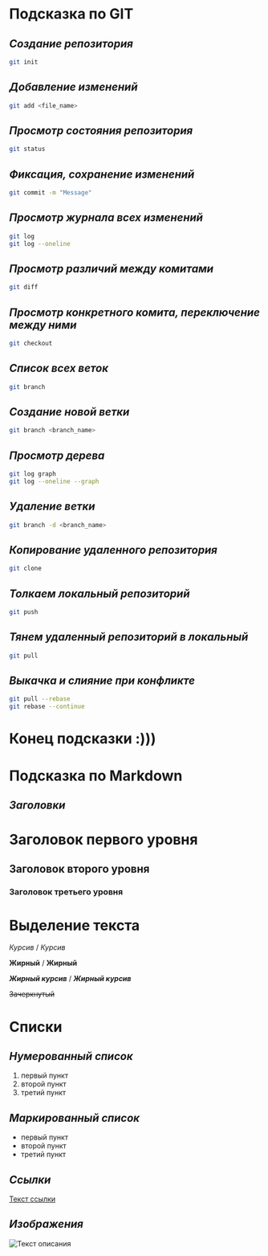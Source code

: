 # Подсказка по GIT
## *Создание репозитория*
~~~sh
git init
~~~

## *Добавление изменений*
~~~sh
git add <file_name>
~~~
## *Просмотр состояния репозитория*
~~~sh
git status
~~~

## *Фиксация, сохранение изменений*
~~~sh
git commit -m "Message"
~~~

## *Просмотр журнала всех изменений*
~~~sh
git log
git log --oneline
~~~

## *Просмотр различий между комитами*
~~~sh
git diff
~~~

## *Просмотр конкретного комита, переключение между ними*
~~~sh
git checkout
~~~

## *Список всех веток*
~~~sh
git branch
~~~

## *Создание новой ветки*
~~~sh
git branch <branch_name>
~~~

## *Просмотр дерева*
~~~sh
git log graph
git log --oneline --graph
~~~

## *Удаление ветки*
~~~sh
git branch -d <branch_name>
~~~

## *Копирование удаленного репозитория*
~~~sh
git clone
~~~

## *Толкаем локальный репозиторий*
~~~sh
git push
~~~

## *Тянем удаленный репозиторий в локальный*
~~~sh
git pull
~~~

## *Выкачка и слияние при конфликте*
~~~sh
git pull --rebase
git rebase --continue
~~~

# Конец подсказки :)))


# Подсказка по Markdown

## *Заголовки*

# Заголовок первого уровня
## Заголовок второго уровня
### Заголовок третьего уровня

# Выделение текста

*Курсив* / _Курсив_

**Жирный** / __Жирный__

***Жирный курсив*** / ___Жирный курсив___

~~Зачеркнутый~~

# Списки

## *Нумерованный список*

1. первый пункт
2. второй пункт
3. третий пункт

## *Маркированный список*

- первый пункт
- второй пункт
- третий пункт

## *Ссылки*

[Текст ссылки](https://ее_адрес)

## *Изображения*

![Текст описания](https://его_адрес)
